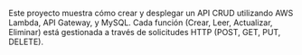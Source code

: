 
Este proyecto muestra cómo crear y desplegar un API CRUD utilizando AWS Lambda, API Gateway, y MySQL. Cada función (Crear, Leer, Actualizar, Eliminar) está gestionada a través de solicitudes HTTP (POST, GET, PUT, DELETE).
